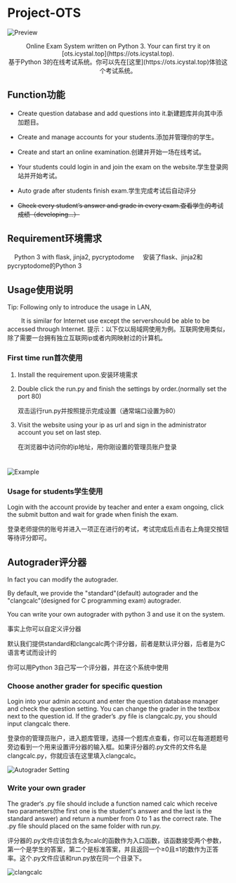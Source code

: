 # Project-OTS

![Preview](https://upload.cc/i1/2019/01/31/05qwn7.png)

<center>Online Exam System written on Python 3. Your can first try it on [ots.icystal.top](https://ots.icystal.top).</center>
<center>基于Python 3的在线考试系统。你可以先在[这里](https://ots.icystal.top)体验这个考试系统。</center>

## Function功能

- Create question database and add questions into it.新建题库并向其中添加题目。

- Create and manage accounts for your students.添加并管理你的学生。

- Create and start an online examination.创建并开始一场在线考试。

- Your students could login in and join the exam on the website.学生登录网站并开始考试。

- Auto grade after students finish exam.学生完成考试后自动评分

- ~~Check every student’s  answer and grade in every exam.查看学生的考试成绩（developing...）~~

## Requirement环境需求

    Python 3 with flask, jinja2, pycryptodome 
    安装了flask、jinja2和pycryptodome的Python 3

## Usage使用说明

Tip: Following only to introduce the usage in LAN,

        It is similar for Internet use except the servershould be able to be accessed through Internet. 
提示：以下仅以局域网使用为例。互联网使用类似，除了需要一台拥有独立互联网ip或者内网映射过的计算机。

### First time run首次使用

1. Install the requirement upon.安装环境需求

2. Double click the run.py and finish the settings by order.(normally set the port 80)

   双击运行run.py并按照提示完成设置（通常端口设置为80）

3. Visit the website using your ip as url and sign in the administrator account you set on last step.

   在浏览器中访问你的ip地址，用你刚设置的管理员账户登录

   # 

![Example](https://upload.cc/i1/2019/01/31/4rVEgw.png)

### Usage for students学生使用

Login with the account provide by teacher and enter a exam ongoing, click the submit button and wait for grade when finish the exam.

登录老师提供的账号并进入一项正在进行的考试，考试完成后点击右上角提交按钮等待评分即可。

## Autograder评分器

In fact you can modify the autograder.

By default, we provide the "standard"(default) autograder and the "clangcalc"(designed for C programming exam) autograder.

You can write your own autograder with python 3 and use it on the system.

事实上你可以自定义评分器

默认我们提供standard和clangcalc两个评分器，前者是默认评分器，后者是为C语言考试而设计的

你可以用Python 3自己写一个评分器，并在这个系统中使用

### Choose another grader for specific question


Login into your admin account and enter the question database manager and check the question setting. You can change the grader in the textbox next to the question id. If the grader’s .py file is clangcalc.py, you should input clangcalc there.

登录你的管理员账户，进入题库管理，选择一个题库点查看，你可以在每道题题号旁边看到一个用来设置评分器的输入框。如果评分器的.py文件的文件名是clangcalc.py，你就应该在这里填入clangcalc。

![Autograder Setting](https://upload.cc/i1/2019/01/31/PE6hgW.png)

### Write your own grader


The grader‘s .py file should include a function named calc which receive two parameters(the first one is the student's answer and the last is the standard answer) and return a number from 0 to 1 as the correct rate. The .py file should placed on the same folder with run.py.

评分器的.py文件应该包含名为calc的函数作为入口函数，该函数接受两个参数，第一个是学生的答案，第二个是标准答案，并且返回一个≥0且≤1的数作为正答率。这个.py文件应该和run.py放在同一个目录下。

![clangcalc](https://upload.cc/i1/2019/01/31/5Vtqdb.png)
